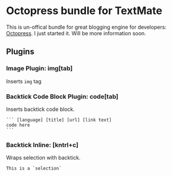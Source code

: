 # Octopress bundle for TextMate

This is un-offical bundle for great blogging engine for developers: 
[Octopress](http://octopress.org/). I just started it. Will be more 
information soon.

## Plugins
### Image Plugin: img[tab]
Inserts `img` tag

### Backtick Code Block Plugin: code[tab]
Inserts backtick code block.

    ``` [language] [title] [url] [link text]
    code here
    ```

### Backtick Inline: [kntrl+c]
Wraps selection with backtick.

    This is a `selection`